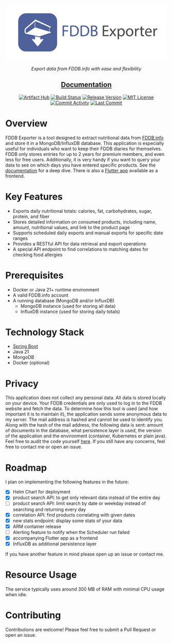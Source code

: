 <div align="center">
  <img src="docs/FDDB-Exporter-Logo.jpg" width=1000/>
  <p><i>Export data from FDDB.info with ease and flexibility</i></p>

## [Documentation](https://itobey.github.io/fddb-exporter/)

[![Artifact Hub](https://img.shields.io/endpoint?url=https://artifacthub.io/badge/repository/fddb-exporter)](https://artifacthub.io/packages/search?repo=fddb-exporter)
[![Build Status](https://img.shields.io/github/actions/workflow/status/itobey/fddb-exporter/ci.yml?style=flat-square)](https://github.com/itobey/fddb-exporter/actions/workflows/ci.yml)
[![Release Version](https://img.shields.io/github/release/itobey/fddb-exporter.svg?style=flat-square&color=9CF)](https://github.com/itobey/fddb-exporter/releases)
[![MIT License](https://img.shields.io/badge/license-MIT-blue.svg?style=flat-square)](https://www.gnu.org/licenses/mit.txt)
[![Commit Activity](https://img.shields.io/github/commit-activity/m/itobey/fddb-exporter.svg?style=flat-square)](https://github.com/itobey/fddb-exporter/commits/master)
[![Last Commit](https://img.shields.io/github/last-commit/itobey/fddb-exporter.svg?style=flat-square&color=FF9900)](https://github.com/itobey/fddb-exporter/commits/master)

</div>

# Overview

FDDB Exporter is a tool designed to extract nutritional data from [FDDB.info](https://fddb.info/) and store it in a
MongoDB/InfluxDB database.
This application is especially useful for individuals who want to keep their FDDB diaries for themselves.
FDDB only stores entries for up to 2 years for premium members, and even less for free users.
Additionally, it is very handy if you want to query your data to see on which days you have entered specific products.
See the [documentation](https://itobey.github.io/fddb-exporter/) for a deep dive.
There is also a [Flutter app](https://github.com/itobey/fddb-exporter-app) available as a frontend.

# Key Features

- Exports daily nutritional totals: calories, fat, carbohydrates, sugar, protein, and fiber
- Stores detailed information on consumed products, including name, amount, nutritional values, and link to the product
  page
- Supports scheduled daily exports and manual exports for specific date ranges
- Provides a RESTful API for data retrieval and export operations
- A special API endpoint to find correlations to matching dates for checking food allergies

# Prerequisites

- Docker or Java 21+ runtime environment
- A valid FDDB.info account
- A running database (MongoDB and/or InfluxDB)
  - MongoDB instance (used for storing all data)
  - InfluxDB instance (used for storing daily totals)

# Technology Stack

- [Spring Boot](https://spring.io/projects/spring-boot)
- Java 21
- MongoDB
- Docker (optional)

# Privacy

This application does not collect any personal data. All data is stored locally on your device. Your FDDB credentials
are only used to log in to the FDDB website and fetch the data. To determine how this tool is used (and how important it
is to maintain it), the application sends some anonymous data to my server. The mail address is hashed and cannot be
used to identify you. Along with the hash of the mail address, the following data is sent: amount of documents in the
database, what persistence layer is used, the version of the application and the environment (container, Kubernetes or
plain java). Feel free to audit the code
yourself [here](./src/main/java/dev/itobey/adapter/api/fddb/exporter/service/telemetry/TelemetryService.java).
If you still have any concerns, feel free to contact me or open an issue.

# Roadmap

I plan on implementing the following features in the future:

- [x] Helm Chart for deployment
- [x] product search API: to get only relevant data instead of the entire day
- [ ] product search API: limit search by date or weekday instead of searching and returning every day
- [x] correlation API: find products correlating with given dates
- [x] new stats endpoint: display some stats of your data
- [x] ARM container release
- [ ] Alerting feature to notify when the Scheduler run failed
- [x] accompanying Flutter app as a frontend
- [x] InfluxDB as additional persistence layer

If you have another feature in mind please open up an issue or contact me.

# Resource Usage

The service typically uses around 300 MB of RAM with minimal CPU usage when idle.

# Contributing

Contributions are welcome! Please feel free to submit a Pull Request or open an issue.
